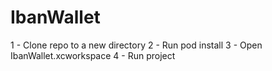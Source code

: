 # IbanWallet

1 - Clone repo to a new directory
2 - Run pod install 
3 - Open IbanWallet.xcworkspace
4 - Run project 
